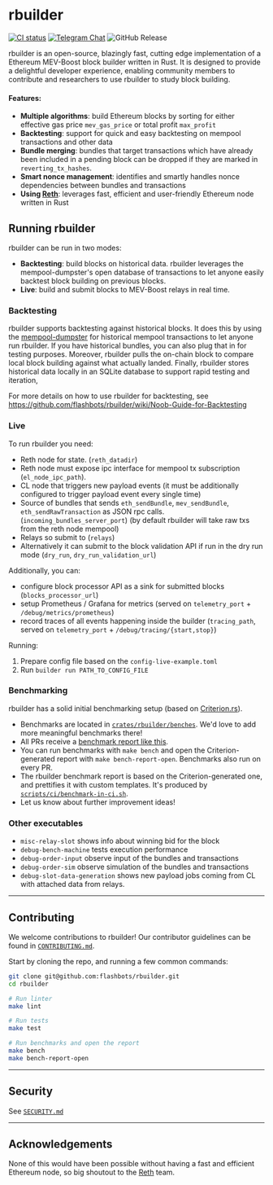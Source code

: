 # rbuilder

[![CI status](https://github.com/flashbots/rbuilder/workflows/Checks/badge.svg)](https://github.com/flashbots/rbuilder/actions/workflows/checks.yaml)
[![Telegram Chat](https://img.shields.io/endpoint?color=neon&logo=telegram&label=Chat&url=https%3A%2F%2Ftg.sumanjay.workers.dev%2Fflashbots_rbuilder)](https://t.me/flashbots_rbuilder)
![GitHub Release](https://img.shields.io/github/v/release/flashbots/rbuilder?label=Release)

rbuilder is an open-source, blazingly fast, cutting edge implementation of a Ethereum MEV-Boost block builder written in Rust.
It is designed to provide a delightful developer experience, enabling community members to contribute and researchers to use rbuilder to study block building.
#### Features:
- **Multiple algorithms**: build Ethereum blocks by sorting for either effective gas price `mev_gas_price` or total profit `max_profit`
- **Backtesting**: support for quick and easy backtesting on mempool transactions and other data
- **Bundle merging**: bundles that target transactions which have already been included in a pending block can be dropped if they are marked in `reverting_tx_hashes`.
- **Smart nonce management**: identifies and smartly handles nonce dependencies between bundles and transactions
- **Using [Reth](https://github.com/paradigmxyz/reth/)**: leverages fast, efficient and user-friendly Ethereum node written in Rust

## Running rbuilder

rbuilder can be run in two modes:
- **Backtesting**: build blocks on historical data. rbuilder leverages the mempool-dumpster's
open database of transactions to let anyone easily backtest block building on previous blocks.
- **Live**: build and submit blocks to MEV-Boost relays in real time.

### Backtesting
rbuilder supports backtesting against historical blocks.
It does this by using the [mempool-dumpster](https://mempool-dumpster.flashbots.net/index.html) for historical mempool transactions to let anyone run rbuilder.
If you have historical bundles, you can also plug that in for testing purposes.
Moreover, rbuilder pulls the on-chain block to compare local block building against what actually landed.
Finally, rbuilder stores historical data locally in an SQLite database to support rapid testing and iteration,

For more details on how to use rbuilder for backtesting, see https://github.com/flashbots/rbuilder/wiki/Noob-Guide-for-Backtesting

### Live

To run rbuilder you need:
* Reth node for state. (`reth_datadir`)
* Reth node must expose ipc interface for mempool tx subscription (`el_node_ipc_path`).
* CL node that triggers new payload events (it must be additionally configured to trigger payload event every single time)
* Source of bundles that sends `eth_sendBundle`, `mev_sendBundle`, `eth_sendRawTransaction` as JSON rpc calls. (`incoming_bundles_server_port`)
  (by default rbuilder will take raw txs from the reth node mempool)
* Relays so submit to (`relays`)
* Alternatively it can submit to the block validation API if run in the dry run mode (`dry_run`, `dry_run_validation_url`)

Additionally, you can:
* configure block processor API as a sink for submitted blocks (`blocks_processor_url`)
* setup Prometheus / Grafana for metrics (served on `telemetry_port` + `/debug/metrics/prometheus`)
* record traces of all events happening inside the builder (`tracing_path`, served on `telemetry_port` + `/debug/tracing/{start,stop}`)


Running:
1. Prepare config file based on the `config-live-example.toml`
2. Run `builder run PATH_TO_CONFIG_FILE`

### Benchmarking

rbuilder has a solid initial benchmarking setup (based on [Criterion.rs](https://github.com/bheisler/criterion.rs)).

- Benchmarks are located in [`crates/rbuilder/benches`](./crates/rbuilder/benches/). We'd love to add more meaningful benchmarks there!
- All PRs receive a [benchmark report like this](https://flashbots-rbuilder-ci-stats.s3.us-east-2.amazonaws.com/benchmark/17c379a-24c50ff/report/index.html).
- You can run benchmarks with `make bench` and open the Criterion-generated report with `make bench-report-open`.
  Benchmarks also run on every PR.
- The rbuilder benchmark report is based on the Criterion-generated one, and prettifies it with custom templates. It's produced by
  [`scripts/ci/benchmark-in-ci.sh`](./scripts/ci/benchmark-in-ci.sh).
- Let us know about further improvement ideas!

### Other executables

* `misc-relay-slot` shows info about winning bid for the block
* `debug-bench-machine` tests execution performance
* `debug-order-input` observe input of the bundles and transactions
* `debug-order-sim` observe simulation of the bundles and transactions
* `debug-slot-data-generation` shows new payload jobs coming from CL with attached data from relays.

---

## Contributing

We welcome contributions to rbuilder! Our contributor guidelines can be found in [`CONTRIBUTING.md`](./CONTRIBUTING.md).


Start by cloning the repo, and running a few common commands:

```bash
git clone git@github.com:flashbots/rbuilder.git
cd rbuilder

# Run linter
make lint

# Run tests
make test

# Run benchmarks and open the report
make bench
make bench-report-open
```

---

## Security

See [`SECURITY.md`](./SECURITY.md)

---

## Acknowledgements

None of this would have been possible without having a fast and efficient Ethereum node, so big shoutout to the [Reth](https://github.com/paradigmxyz/reth) team.


